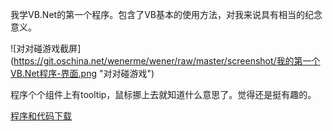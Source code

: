 <!-- title: 我的第一个VB.Net程序--值得纪念 -->
<!-- tag: VB.NET -->
<!-- date: 2012/2/25 -->
<!-- state: published -->

我学VB.Net的第一个程序。包含了VB基本的使用方法，对我来说具有相当的纪念意义。

![对对碰游戏截屏]
(https://git.oschina.net/wenerme/wener/raw/master/screenshot/我的第一个VB.Net程序-界面.png "对对碰游戏")

程序个个组件上有tooltip，鼠标挪上去就知道什么意思了。觉得还是挺有趣的。

[程序和代码下载](http://download.csdn.net/detail/a3160586/5972007)